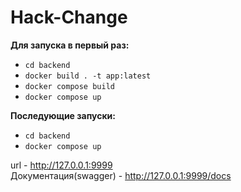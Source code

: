 # Hack-Change

**Для запуска в первый раз:**
- `cd backend`
- `docker build . -t app:latest`
- `docker compose build`
- `docker compose up`

**Последующие запуски:**
- `cd backend`
- `docker compose up`

url - http://127.0.0.1:9999<br/>
Документация(swagger) - http://127.0.0.1:9999/docs
